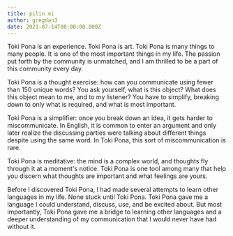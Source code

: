 ```yaml
---
title: pilin mi
author: gregdan3
date: 2021-07-14T00:00:00.000Z
---
```

Toki Pona is an experience. Toki Pona is art. Toki Pona is many things to many
people. It is one of the most important things in my life. The passion put
forth by the community is unmatched, and I am thrilled to be a part of this
community every day.

Toki Pona is a thought exercise: how can you communicate using fewer than 150
unique words? You ask yourself, what is this object? What does this object mean
to me, and to my listener? You have to simplify, breaking down to only what is
required, and what is most important.

Toki Pona is a simplifier: once you break down an idea, it gets harder to
miscommunicate. In English, it is common to enter an argument and only later
realize the discussing parties were talking about different things despite
using the same word. In Toki Pona, this sort of miscommunication is rare.

Toki Pona is meditative: the mind is a complex world, and thoughts fly through
it at a moment's notice. Toki Pona is one tool among many that help you discern
what thoughts are important and what feelings are yours.

Before I discovered Toki Pona, I had made several attempts to learn other
languages in my life. None stuck until Toki Pona. Toki Pona gave me a language
I could understand, discuss, use, and be excited about. But most importantly,
Toki Pona gave me a bridge to learning other languages and a deeper
understanding of my communication that I would never have had without it.

